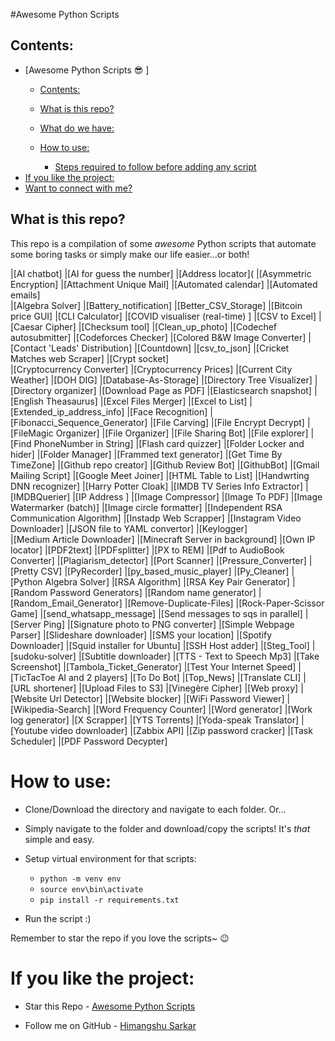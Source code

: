  #Awesome Python Scripts 


## Contents:

- [Awesome Python Scripts :sunglasses:    ]
  - [Contents:](#contents)
  - [What is this repo?](#what-is-this-repo)
  - [What do we have:](#what-do-we-have)
  - [How to use:](#how-to-use)
  
    - [Steps required to follow before adding any script](#steps-required-to-follow-before-adding-any-script)
- [If you like the project:](#if-you-like-the-project)
- [Want to connect with me?](#want-to-connect-with-me)

## What is this repo?
This repo is a compilation of some *awesome* Python scripts that automate some boring tasks or simply make our life easier...or both!







|[AI chatbot] 
|[AI for guess the number]
|[Address locator]( 
|[Asymmetric Encryption] 
|[Attachment Unique Mail] 
|[Automated calendar] 
|[Automated emails]  
|[Algebra Solver]
|[Battery_notification]
|[Better_CSV_Storage]
|[Bitcoin price GUI]
|[CLI Calculator]
|[COVID visualiser (real-time) ]
|[CSV to Excel]
|[Caesar Cipher]
|[Checksum tool]
|[Clean_up_photo]
|[Codechef autosubmitter]
|[Codeforces Checker]
|[Colored B&W Image Converter]
|[Contact 'Leads' Distribution]
|[Countdown]
|[csv_to_json]
|[Cricket Matches web Scraper]
|[Crypt socket]  
|[Cryptocurrency Converter] 
|[Cryptocurrency Prices]
|[Current City Weather] 
|[DOH DIG]
|[Database-As-Storage] 
|[Directory Tree Visualizer]
|[Directory organizer]
|[Download Page as PDF] 
|[Elasticsearch snapshot]
|[English Theasaurus]
|[Excel Files Merger]
|[Excel to List]
|[Extended_ip_address_info]
|[Face Recognition]
|[Fibonacci_Sequence_Generator]
|[File Carving]
|[File Encrypt Decrypt]
|[FileMagic Organizer]
|[File Organizer]
|[File Sharing Bot]
|[File explorer]
|[Find PhoneNumber in String]
|[Flash card quizzer]
|[Folder Locker and hider]
|[Folder Manager]
|[Frammed text generator]
|[Get Time By TimeZone]
|[Github repo creator]
|[Github Review Bot]
|[GithubBot]
|[Gmail Mailing Script]
|[Google Meet Joiner]
|[HTML Table to List]
|[Handwrting DNN recognizer]
|[Harry Potter Cloak]
|[IMDB TV Series Info Extractor]
|[IMDBQuerier]
|[IP Address ]
|[Image Compressor]
|[Image To PDF]
|[Image Watermarker (batch)]
|[Image circle formatter]
|[Independent RSA Communication Algorithm]
|[Instadp Web Scrapper]
|[Instagram Video Downloader]
|[JSON file to YAML convertor]
|[Keylogger]  
|[Medium Article Downloader]
|[Minecraft Server in background]
|[Own IP locator] 
|[PDF2text]
|[PDFsplitter]
|[PX to REM]
|[Pdf to AudioBook Converter]
|[Plagiarism_detector]
|[Port Scanner]
|[Pressure_Converter]
|[Pretty CSV]
|[PyRecorder]
|[py_based_music_player]
|[Py_Cleaner]
|[Python Algebra Solver]
|[RSA Algorithm]
|[RSA Key Pair Generator]
|[Random Password Generators]
|[Random name generator]
|[Random_Email_Generator]
|[Remove-Duplicate-Files]
|[Rock-Paper-Scissor Game]
|[send_whatsapp_message]
|[Send messages to sqs in parallel]
|[Server Ping]
|[Signature photo to PNG converter]
|[Simple Webpage Parser]
|[Slideshare downloader]
|[SMS your location]
|[Spotify Downloader]
|[Squid installer for Ubuntu]
|[SSH Host adder]
|[Steg_Tool]
|[sudoku-solver]
|[Subtitle downloader]
|[TTS - Text to Speech Mp3]
|[Take Screenshot]
|[Tambola_Ticket_Generator]
|[Test Your Internet Speed]
|[TicTacToe AI and 2 players]
|[To Do Bot]
|[Top_News]
|[Translate CLI]
|[URL shortener]
|[Upload Files to S3]
|[Vinegère Cipher]
|[Web proxy]
|[Website Url Detector]
|[Website blocker]
|[WiFi Password Viewer]
|[Wikipedia-Search]
|[Word Frequency Counter]
|[Word generator]
|[Work log generator]
|[X Scrapper]
|[YTS Torrents]
|[Yoda-speak Translator]
|[Youtube video downloader]
|[Zabbix API]
|[Zip password cracker]
|[Task Scheduler]
|[PDF Password Decypter]
# How to use:
- Clone/Download the directory and navigate to each folder. Or...
- Simply navigate to the folder and download/copy the scripts! It's *that* simple and easy.
- Setup virtual environment for that scripts:
    - `python -m venv env`
    - `source env\bin\activate`
    - `pip install -r requirements.txt`

- Run the script :)

Remember to star the repo if you love the scripts~ :wink:
# If you like the project:
- Star this Repo - [Awesome Python Scripts](https://github.com/Himangshu30/IT-S-PYTHON-MY-LAD)

- Follow me on GitHub - [Himangshu Sarkar](https://github.com/hastagAB)
